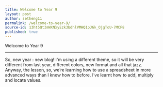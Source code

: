 ```yaml
---
title: Welcome to Year 9
layout: post
author: setheng11
permalink: /welcome-to-year-9/
source-id: 13ht5Qt3mWXNxyEzk3bdhlVMHQ1pJGk_OjgToU-7MCF8
published: true
---
```

Welcome to Year 9

______________________________________________

So, new year : new blog! I'm using a different theme, so it will be very different from last year, different colors, new format and all that jazz. Anyway, the lesson, so, we’re learning how to use a spreadsheet in more advanced ways than I knew how to before. I’ve learnt how to add, multiply and locate values.

